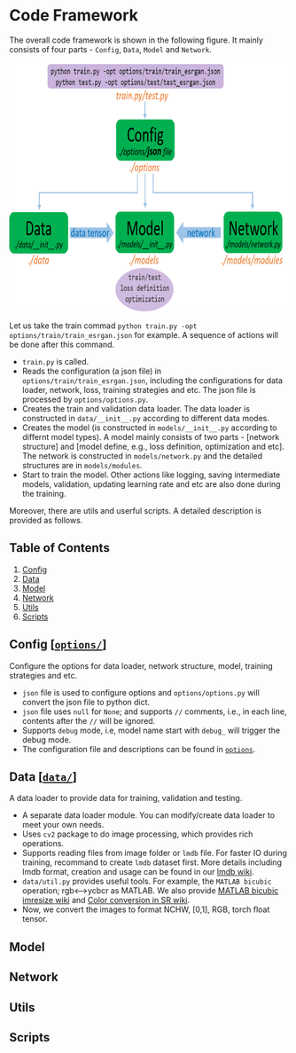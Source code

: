 # Code Framework
The overall code framework is shown in the following figure. It mainly consists of four parts - `Config`, `Data`, `Model` and `Network`.

<p align="center">
   <img src="https://github.com/xinntao/public_figures/blob/master/BasicSR/code_framework.png" height="450">
</p>

Let us take the train commad `python train.py -opt options/train/train_esrgan.json` for example. A sequence of actions will be done after this command. 

- `train.py` is called. 
- Reads the configuration (a json file) in `options/train/train_esrgan.json`, including the configurations for data loader, network, loss, training strategies and etc. The json file is processed by `options/options.py`.
- Creates the train and validation data loader. The data loader is constructed in `data/__init__.py` according to different data modes.
- Creates the model (is constructed in `models/__init__.py` according to differnt model types). A model mainly consists of two parts - [network structure] and [model define, e.g., loss definition, optimization and etc]. The network is constructed in `models/network.py` and the detailed structures are in `models/modules`.
- Start to train the model. Other actions like logging, saving intermediate models, validation, updating learning rate and etc are also done during the training.  

Moreover, there are utils and userful scripts. A detailed description is provided as follows.


## Table of Contents
1. [Config](#config)
1. [Data](#data)
1. [Model](#model)
1. [Network](#network)
1. [Utils](#utils)
1. [Scripts](#scripts)

## Config [[`options/`](https://github.com/xinntao/BasicSR/tree/master/codes/options)]
Configure the options for data loader, network structure, model, training strategies and etc.

- `json` file is used to configure options and `options/options.py` will convert the json file to python dict.
- `json` file uses `null` for `None`; and supports `//` comments, i.e., in each line, contents after the `//` will be ignored. 
- Supports `debug` mode, i.e, model name start with `debug_` will trigger the debug mode.
- The configuration file and descriptions can be found in [`options`](https://github.com/xinntao/BasicSR/tree/master/codes/options).

## Data [[`data/`](https://github.com/xinntao/BasicSR/tree/master/codes/data)]
A data loader to provide data for training, validation and testing.

- A separate data loader module. You can modify/create data loader to meet your own needs.
- Uses `cv2` package to do image processing, which provides rich operations.
- Supports reading files from image folder or `lmdb` file. For faster IO during training, recommand to create `lmdb` dataset first. More details including lmdb format, creation and usage can be found in our [lmdb wiki](https://github.com/xinntao/BasicSR/wiki/lmdb).
- `data/util.py` provides useful tools. For example, the `MATLAB bicubic` operation; rgb<-->ycbcr as MATLAB. We also provide [MATLAB bicubic imresize wiki](https://github.com/xinntao/BasicSR/wiki/MATLAB-bicubic-imresize) and [Color conversion in SR wiki](https://github.com/xinntao/BasicSR/wiki/Color-conversion-in-SR).
- Now, we convert the images to format NCHW, [0,1], RGB, torch float tensor.

## Model


## Network

## Utils

## Scripts


<!--
Pretrained models can be downloaded from [Google Drive](https://drive.google.com/drive/folders/1WR2X4_gwiQ9REb5fHfNnBfXOdeuDS8BA?usp=sharing). Put them in `experiments/pretrained_models` folder.

Data preparation can be found in [`codes/data`](https://github.com/xinntao/BasicSR/tree/master/codes/data).

## Test for SR and SRGAN model
1. modify the configuration file in `options/test/test.json`
1. run command: `python3 test.py -opt options/test/test.json`

## Test for SFTGAN
1. obtain segmentation probability maps: `python3 test_seg.py`
1. run command: `python3 test_sftgan.py`

We have provided two versions of SFTGAN, one is converted from torch model; the other is training by pytorch. The pytorch training of SFTGAN is a bit different from that of torch.

## Training for SR
1. prepare the data: HR images OR HR-LR image pairs
1. modify the configuration file in `options/train/SR.json`
1. run command: `python3 train.py -opt options/train/SR.json`

## Training for SRGAN
**Pretraining is important**. A pretrained SR model is used to initialize the parameters.

1. prepare dataset: HR images OR HR-LR image pairs
1. prerapre the pretrained model. You can use the `SRResNet_bicx4_in3nf64nb16.pth` as the pretrained model. 
1. modify the configuration file in `options/train/SRGAN.json`
1. run command: `python3 train.py -opt options/train/SRGAN.json`

## SFTGAN 
*Pretraining is also very important*. We use a pretrained SRGAN model (trained on DIV2K) to initialize the SFTGAN model.

1. first prepare the segmentation probability maps for training data: run [`test_seg.py`](https://github.com/xinntao/BasicSR/blob/master/codes/test_seg.py). A pretrained segmentation model for 7 outdoor categories is provided in [Google Drive](https://drive.google.com/drive/folders/1WR2X4_gwiQ9REb5fHfNnBfXOdeuDS8BA?usp=sharing). We use [Xiaoxiao Li's codes](https://github.com/lxx1991/caffe_mpi) to train our segmentation model and turn it to pytorch model.
1. put the images and segmentation probability maps in a folder as described in [`codes/data`](https://github.com/xinntao/BasicSR/tree/master/codes/data).
1. transfer the pretrained model parameters to the SFTGAN model. 
    1. first train with `debug` mode and obtain a saved model.
    1. run [`transfer_params_sft.py`](https://github.com/xinntao/BasicSR/blob/master/codes/scripts/transfer_params_sft.py) to initialize the model.
    1. an initialized model has been provided in [Google Drive](https://drive.google.com/drive/folders/1WR2X4_gwiQ9REb5fHfNnBfXOdeuDS8BA?usp=sharing) named `sft_net_ini.pth`.
1. modify the configuration file in `options/train/SFTGAN.json`
1. run command: `python3 train.py -opt options/train/SFTGAN.json`
-->
